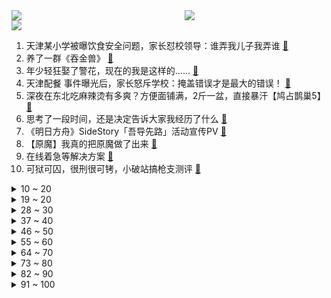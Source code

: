 <div >
	<a style="float:left;width:55%;" href = "https://github.com/anuraghazra/github-readme-stats">
	 <img src = "https://github-readme-stats.vercel.app/api?username=iuuuuuaena&theme=buefy&show_icons=true"/>
	</a>
	<a  style="float:right;width:45%" href = "https://github.com/anuraghazra/github-readme-stats">
	 <img  src="https://github-readme-stats.vercel.app/api/top-langs/?username=anuraghazra&layout=compact"/>
	</a>
	</div>

[![](https://img.shields.io/badge/jxd-@jxdgogogo.xyz-yellowgreen.svg)](https://www.jxdgogogo.xyz)<br>
1. 天津某小学被曝饮食安全问题，家长怼校领导：谁弄我儿子我弄谁 [:link:](//www.bilibili.com/video/BV1XU4y1o7y1) <br>
2. 养了一群《吞金兽》 [:link:](//www.bilibili.com/video/BV19F411x7Za) <br>
3. 年少轻狂娶了警花，现在的我是这样的…… [:link:](//www.bilibili.com/video/BV1Ju411Q7rd) <br>
4. 天津配餐 事件曝光后，家长怒斥学校：掩盖错误才是最大的错误！ [:link:](//www.bilibili.com/video/BV1KT4y1D7i3) <br>
5. 深夜在东北吃麻辣烫有多爽？方便面铺满，2斤一盆，直接暴汗【鸠占鹊巢5】 [:link:](//www.bilibili.com/video/BV1QS4y1S7Gw) <br>
6. 思考了一段时间，还是决定告诉大家我经历了什么 [:link:](//www.bilibili.com/video/BV1gL4y1u7Cn) <br>
7. 《明日方舟》SideStory「吾导先路」活动宣传PV [:link:](//www.bilibili.com/video/BV1qP4y1g738) <br>
8. 【原魔】我真的把原魔做了出来 [:link:](//www.bilibili.com/video/BV1244y1M7qf) <br>
9. 在线着急等解决方案 [:link:](//www.bilibili.com/video/BV1qq4y147QV) <br>
10. 可狱可囚，很刑很可铐，小破站搞枪支测评 [:link:](//www.bilibili.com/video/BV17u411Q7LW) <br>
<details>
<summary>10 ~ 20</summary>

11. “无障碍交流” [:link:](//www.bilibili.com/video/BV1NF41147oz) <br>
12. 面试遇到没礼貌的HR怎么办 [:link:](//www.bilibili.com/video/BV1pL4y1u7BK) <br>
13. 在镜子面前演示宇称不守恒 [:link:](//www.bilibili.com/video/BV11341157Wz) <br>
14. 俄罗斯政府取消向不友好国家支付专利费 [:link:](//www.bilibili.com/video/BV1JL4y1u72e) <br>
15. 【半佛】安乐死应该放开吗？ [:link:](//www.bilibili.com/video/BV1YF41147dN) <br>
16. 《原神》EP - 天光澄寂之景 [:link:](//www.bilibili.com/video/BV1UY411g7RU) <br>
17. 全网首吃非洲涡螺，奇丑无比，却能挖价值百万的美乐珠 [:link:](//www.bilibili.com/video/BV1R34115756) <br>
18. “不是每一个女生，都活成了自己想要的样子” [:link:](//www.bilibili.com/video/BV1944y1M7h8) <br>
19. 我又双叒叕开网吧了！ [:link:](//www.bilibili.com/video/BV11L411N7AS) <br>
</details>
<details>
<summary>19 ~ 20</summary>

20. 【我给朋友买了块墓地】结果烂尾了！！ [:link:](//www.bilibili.com/video/BV1n44y1M7E3) <br>
21. 遭西方科技公司集体制裁，俄罗斯解禁盗版资源网站 [:link:](//www.bilibili.com/video/BV1wL4y1u7Z9) <br>
22. 我想让每个人都看的视频啊啊啊啊啊啊！ [:link:](//www.bilibili.com/video/BV1si4y117Fy) <br>
23. 【CG短片】个人科幻短片《DEEP：深海》 ——耗时两年半独立完成的个人CG作品 [:link:](//www.bilibili.com/video/BV1pu411Q7j8) <br>
24. 代表建议高中生三餐用时至少2小时：让他们饭后走一走聊一聊，给他们10分钟的时间吧 [:link:](//www.bilibili.com/video/BV1kY411g7EY) <br>
25. 《谭谈交通》这也许就是不再开播的原因吧！ [:link:](//www.bilibili.com/video/BV1gq4y1i7vZ) <br>
26. 雪容融这多少是有点绝活在身上的… [:link:](//www.bilibili.com/video/BV1bU4y1f7Qe) <br>
27. 2022还有10元西餐店？老板怎么活？【还愿挑战ep09-萨莉亚】 [:link:](//www.bilibili.com/video/BV1C3411573n) <br>
28. 将那些名场面放在一起，竟然毫无违和感 [:link:](//www.bilibili.com/video/BV1su411B7qD) <br>
</details>
<details>
<summary>28 ~ 30</summary>

29. 老板的异想世界——完美上班族 [:link:](//www.bilibili.com/video/BV1PL411P7Q2) <br>
30. 甜妹攻击！！前方高能！！ [:link:](//www.bilibili.com/video/BV1oL4y1M7oi) <br>
31. 这是阳间人问出来的话吗？【阅片无数Ⅱ 38】 [:link:](//www.bilibili.com/video/BV1a44y1M74u) <br>
32. “336个生物实验室。对，336，你没有听错！” [:link:](//www.bilibili.com/video/BV12L411N7pg) <br>
33. 我32岁才明白的6个人生真相，关于工作、社交和自我成长 | 希望你27岁前就知道 [:link:](//www.bilibili.com/video/BV19r4y1q7t9) <br>
34. 饿死不接受日资入股，三分之一员工是残疾人，白象有多让人破防 [:link:](//www.bilibili.com/video/BV1kU4y1o7Wi) <br>
35. 美式霸凌，但是在观网 [:link:](//www.bilibili.com/video/BV1WS4y137bG) <br>
36. 上班起床晚了，印度路边摊吃个早餐 [:link:](//www.bilibili.com/video/BV1pq4y1i7Sp) <br>
37. ⚡八 音 盒⚡ [:link:](//www.bilibili.com/video/BV1ZT4y1S7VG) <br>
</details>
<details>
<summary>37 ~ 40</summary>

38. 粉丝家蹭饭  厨子蹭饭¥0 [:link:](//www.bilibili.com/video/BV1j341157yi) <br>
39. 俄国防部：美在乌实验室曾进行蝙蝠冠状病毒试验 [:link:](//www.bilibili.com/video/BV1kS4y1377V) <br>
40. “有没有一种可能，他们是在放风筝” [:link:](//www.bilibili.com/video/BV1wS4y137Lq) <br>
41. 为了拿到一万块，女友哭着打了两个小时艾尔登法环 [:link:](//www.bilibili.com/video/BV1UL4y1u73D) <br>
42. 【时代少年团】陪你长大全记录-丁程鑫《D计划》篇 [:link:](//www.bilibili.com/video/BV18U4y1f7oH) <br>
43. 总有女人以为自己比游戏重要 [:link:](//www.bilibili.com/video/BV1AT4y1D7BC) <br>
44. 贾冰：全公司没一个认识蒜苗的，谁能买回来奖励200！ [:link:](//www.bilibili.com/video/BV1Gu411Q7ey) <br>
45. “短短几秒！就被中国军人的意志力震撼到了！” [:link:](//www.bilibili.com/video/BV1nb4y1W7x5) <br>
46. 【赵乾景】《娶》· 翻唱 | “这院外的锣鼓震天响” [:link:](//www.bilibili.com/video/BV1hY411g7rq) <br>
</details>
<details>
<summary>46 ~ 50</summary>

47. “谁说高热量的食物就不是零卡” [:link:](//www.bilibili.com/video/BV1zr4y1q7kL) <br>
48. 不要在闪光的时候才关注我们 [:link:](//www.bilibili.com/video/BV1eb4y1W7tj) <br>
49. 做了一个能让自己慢慢变勤劳有仪式感的钥匙支架 [:link:](//www.bilibili.com/video/BV1ER4y1V73c) <br>
50. 【硬核】干掉光猫！宽带破千兆！保姆级教程！ [:link:](//www.bilibili.com/video/BV1Fq4y1i7p3) <br>
51. 说起战争，为什么都忘了阿富汗？这名欧洲议员说了大实话 [:link:](//www.bilibili.com/video/BV1CS4y1S72N) <br>
52. 【明日方舟】新剿灭“小丘郡郊野”平民全关卡低配攻略！阵容平民+低练度+语音详解的愉悦攻略！《明日方舟》|魔法Zc目录 [:link:](//www.bilibili.com/video/BV1CU4y1f75L) <br>
53. 乌克兰极右纳粹何以如此猖獗？【懂点儿啥】 [:link:](//www.bilibili.com/video/BV1EF41147He) <br>
54. “恕我直言，王哥，您才摆烂第一天” [:link:](//www.bilibili.com/video/BV15L411K775) <br>
55. 其实~我是个害羞男孩【VR CHAT】 [:link:](//www.bilibili.com/video/BV1Sb4y1W7sb) <br>
</details>
<details>
<summary>55 ~ 60</summary>

56. 缉毒女警在刀尖上起舞，毫无惧色，向她们致敬！ [:link:](//www.bilibili.com/video/BV1UY411g72t) <br>
57. 500美元就能在美国买块地当地主！实拍到底值不值？ [:link:](//www.bilibili.com/video/BV1GP4y1g7yz) <br>
58. 当她缩着脖子躲到我身后时，我的心都碎了…被拒绝也没关系，勇气糖给你 [:link:](//www.bilibili.com/video/BV1pR4y1G7UC) <br>
59. 手机铃声打了羊胎素 [:link:](//www.bilibili.com/video/BV1GU4y1o7CJ) <br>
60. 绑架代替购买盆卡在了腚上 [:link:](//www.bilibili.com/video/BV1Xq4y1v7o1) <br>
61. 女朋友让我穿最贵的衣服陪她逛商场。。 [:link:](//www.bilibili.com/video/BV1Ua411h7P2) <br>
62. 我们的手掌为什么会无缘无故的反复脱皮？ [:link:](//www.bilibili.com/video/BV1oP4y1g7am) <br>
63. 如何快速改善鼻痒❗鼻塞❗流鼻涕❗赶走鼻炎困扰 [:link:](//www.bilibili.com/video/BV1kU4y1Z796) <br>
64. 【特鲁索娃】祝女性朋友们节日快乐 [:link:](//www.bilibili.com/video/BV1DU4y1f7QT) <br>
</details>
<details>
<summary>64 ~ 70</summary>

65. 浙传学子的学期任务竟然是当网红？！后续内容敬请关注起来！！！ [:link:](//www.bilibili.com/video/BV1tU4y1f7YW) <br>
66. 《隔岸》 最潮版本 [:link:](//www.bilibili.com/video/BV1xS4y1371V) <br>
67. 【拾荒记05】这剧情小时候哪看得懂？马三娘暴露的最大原因居然是学习能力太强！ [:link:](//www.bilibili.com/video/BV1nR4y1G7dy) <br>
68. 全国政协委员洪洋：商品房公摊面积是团迷雾，建议取消！ [:link:](//www.bilibili.com/video/BV1dS4y1g7uA) <br>
69. 一看就懂！Github基础教程 [:link:](//www.bilibili.com/video/BV1hS4y1S7wL) <br>
70. 代表建议春节假期10天，清明放5天 [:link:](//www.bilibili.com/video/BV1jS4y137Yy) <br>
71. 【花滑千金】祝所有女性节日快乐，要开心哦~ [:link:](//www.bilibili.com/video/BV1Li4y11728) <br>
72. 《你好，李焕英》埋在“贾晓玲”名字里的隐藏剧情！“妈妈不只是妈妈，妈妈还是她自己” [:link:](//www.bilibili.com/video/BV1qu411D775) <br>
73. 世界上有五种辣是什么梗【梗指南】 [:link:](//www.bilibili.com/video/BV1aL4y1u7av) <br>
</details>
<details>
<summary>73 ~ 80</summary>

74. 游戏中实际存在 但不告诉玩家的事 [:link:](//www.bilibili.com/video/BV19Y411G7wB) <br>
75. 十年人间，清唱来了 [:link:](//www.bilibili.com/video/BV16P4y1g78A) <br>
76. “如果哪一天我们走了，不要留下骨灰，不要给大家添麻烦” [:link:](//www.bilibili.com/video/BV1za411h7f3) <br>
77. 我说到做到！ [:link:](//www.bilibili.com/video/BV1dL411N77s) <br>
78. 【原神3D动画】肃清阻碍 [:link:](//www.bilibili.com/video/BV1mU4y1f7no) <br>
79. 奇怪的上单又又又增加了 [:link:](//www.bilibili.com/video/BV13S4y137y3) <br>
80. 【阿旺】路飞觉醒为何液化？ 尼卡、乔伊波伊与D的意志！ [:link:](//www.bilibili.com/video/BV1E34y187WZ) <br>
81. 大学生回校现状 [:link:](//www.bilibili.com/video/BV1JL4y1u7kz) <br>
82. 热搜没少上，烂尾又悬浮，国产女性作品，到底差在哪？ [:link:](//www.bilibili.com/video/BV1DF411x7wy) <br>
</details>
<details>
<summary>82 ~ 90</summary>

83. 【私藏馆】孙燕姿《遇见》爆火神曲！祝大家节日快乐！ [:link:](//www.bilibili.com/video/BV1Q44y1M7bB) <br>
84. 傀  儡  琴  师 [:link:](//www.bilibili.com/video/BV1YU4y1f7g5) <br>
85. 200元低成本拍一部《西游记》 [:link:](//www.bilibili.com/video/BV1934y1b7hx) <br>
86. 当虚拟主播遇到真正的皮套人… [:link:](//www.bilibili.com/video/BV1HR4y1G7Si) <br>
87. 【白敬亭】今日GQ放送存档：白敬停业 [:link:](//www.bilibili.com/video/BV1tu411B77v) <br>
88. 这下子不喵喵了~~汪汪了 [:link:](//www.bilibili.com/video/BV1FS4y1r71T) <br>
89. 《包租公发型》 [:link:](//www.bilibili.com/video/BV1CP4y1g79B) <br>
90. 打开个网页也叫黑客是吧？！鉴定网络热门视频（一） [:link:](//www.bilibili.com/video/BV1wq4y1i7Q3) <br>
91. ⚡ 三 分 钟 限 定 嘉 然 Queen ⚡（直播剪辑） [:link:](//www.bilibili.com/video/BV1su411Q7Xc) <br>
</details>
<details>
<summary>91 ~ 100</summary>

92. 公主殿下请安！Y种葱Y【初音未来39感谢日】描改手书版 [:link:](//www.bilibili.com/video/BV1hu411Q7KS) <br>
93. 想求助石油？沙特和阿联酋领导人拒接拜登电话 特朗普也呛声 [:link:](//www.bilibili.com/video/BV1T34y187eo) <br>
94. 大学生造出“私人飞机”，信心满满地试飞，几分钟后众人惊呆 [:link:](//www.bilibili.com/video/BV1zY411g71a) <br>
95. 这表弟能处，有事他真上！ [:link:](//www.bilibili.com/video/BV1r341157oi) <br>
96. 【野生人类图鉴】他有没有可能是演的【妈见打】 [:link:](//www.bilibili.com/video/BV11r4y1q7pp) <br>
97. 一场婚礼两个新郎？我从来没见过这么甜的古偶剧！ [:link:](//www.bilibili.com/video/BV1n34y187JH) <br>
98. 小朋友天性纯良？罗翔老师：我呸！ [:link:](//www.bilibili.com/video/BV1ML411K7U2) <br>
99. 好家伙！中大奖了！！！ [:link:](//www.bilibili.com/video/BV1VL4y1u7Xa) <br>
100. 《隐 之 呼 吸.原 声 大 碟！》 [:link:](//www.bilibili.com/video/BV1Cr4y1z76o) <br>
</details>

